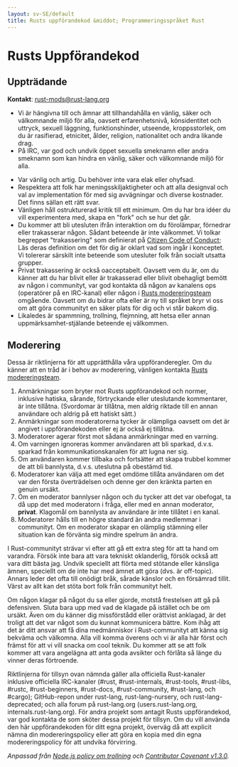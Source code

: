 ```yaml
---
layout: sv-SE/default
title: Rusts uppförandekod &middot; Programmeringsspråket Rust
---
```


# Rusts Uppförandekod

## Uppträdande

**Kontakt**: [rust-mods@rust-lang.org](mailto:rust-mods@rust-lang.org)

+ Vi är hängivna till och ämnar att tillhandahålla en vänlig, säker
och välkomnande miljö för alla, oavsett erfarenhetsnivå, könsidentitet och
uttryck, sexuell läggning, funktionshinder, utseende, kroppsstorlek, om du
är rasifierad, etnicitet, ålder, religion, nationalitet och andra likande drag.
+ På IRC, var god och undvik öppet sexuella smeknamn eller andra smeknamn som
kan hindra en vänlig, säker och välkomnande miljö för alla.
* Var vänlig och artig. Du behöver inte vara elak eller ohyfsad.
* Respektera att folk har meningsskiljaktigheter och att alla designval och
val av implementation för med sig avvägningar och diverse kostnader. Det finns
sällan ett rätt svar.
* Vänligen håll ostrukturerad kritik till ett minimum. Om du har bra idéer du vill
experimentera med, skapa en "fork" och se hur det går.
* Du kommer att bli utesluten ifrån interaktion om du förolämpar, förnedrar eller
trakasserar någon. Sådant beteende är inte välkommet. Vi tolkar begreppet
"trakassering" som definierat på <a href="http://citizencodeofconduct.org/">Citizen Code of Conduct</a>;
Läs deras definition om det för dig är oklart vad som ingår i konceptet.
Vi tolererar särskilt inte beteende som utesluter folk från socialt utsatta grupper.
* Privat trakassering är också oacceptabelt. Oavsett vem du är, om du känner att
du har blivit eller är trakasserad eller blivit obehagligt bemött av någon i communityt,
var god kontakta då någon av kanalens ops (operatörer på en IRC-kanal) eller någon
i [Rusts modereringsteam][mod_team] omgående. Oavsett om du bidrar ofta
eller är ny till språket bryr vi oss om att göra communityt en säker plats för dig
och vi står bakom dig.
* Likaledes är spammning, trollning, flejmning, att hetsa eller annan
uppmärksamhet-stjälande beteende ej välkommen.

## Moderering

Dessa är riktlinjerna för att upprätthålla våra uppföranderegler. Om du känner att en
tråd är i behov av moderering, vänligen kontakta [Rusts modereringsteam][mod_team].

1. Anmärkningar som bryter mot Rusts uppförandekod och normer, inklusive hatiska,
sårande, förtryckande eller uteslutande kommentarer, är inte tillåtna. (Svordomar
är tillåtna, men aldrig riktade till en annan användare och aldrig på ett hatiskt sätt.)
2. Anmärkningar som moderatorerna tycker är olämpliga oavsett om det är angivet i
uppförandekoden eller ej är också ej tillåtna.
3. Moderatorer agerar först mot sådana anmärkningar med en varning.
4. Om varningen ignoreras kommer användaren att bli sparkad, d.v.s. sparkad från
kommunikationskanalen för att lugna ner sig.
5. Om användaren kommer tillbaka och fortsätter att skapa trubbel kommer de att bli
bannlysta, d.v.s. uteslutna på obestämd tid.
6. Moderatorer kan välja att med eget omdöme tillåta användaren om det var
den första överträdelsen och denne ger den kränkta parten en genuin ursäkt.
7. Om en moderator bannlyser någon och du tycker att det var obefogat, ta då upp det
med moderatorn i fråga, eller med en annan moderator, **privat**. Klagomål om
bannlysta av användare är inte tillåtet i en kanal.
8. Moderatorer hålls till en högre standard än andra medlemmar i communityt.
Om en moderator skapar en olämplig stämning eller situation kan de förvänta sig mindre
spelrum än andra.

I Rust-communityt strävar vi efter att gå ett extra steg för att ta hand om varandra.
Försök inte bara att vara tekniskt oklanderlig, försök också att vara ditt bästa jag.
Undvik speciellt att flörta med stötande eller känsliga ämnen, speciellt om de inte
har med ämnet att göra (dvs. är off-topic). Annars leder det ofta till onödigt bråk,
sårade känslor och en försämrad tillit. Värst av allt kan det stöta bort folk från
communityt helt.

Om någon klagar på något du sa eller gjorde, motstå frestelsen att gå på defensiven.
Sluta bara upp med vad de klagade på istället och be om ursäkt. Även om du känner dig
missförstådd eller orättvist anklagad, är det troligt att det var något som du kunnat
kommunicera bättre. Kom ihåg att det är ditt ansvar att få dina medmänniskor i
Rust-communityt att känna sig bekväma och välkomna. Alla vill komma överens och vi är
alla här först och främst för att vi vill snacka om cool teknik. Du kommer att se att
folk kommer att vara angelägna att anta goda avsikter och förlåta så länge du vinner
deras förtroende.

Riktlinjerna för tillsyn ovan nämnda gäller alla officiella Rust-kanaler inklusive
officiella IRC-kanaler (#rust, #rust-internals, #rust-tools, #rust-libs, #rustc, #rust-beginners, #rust-docs, #rust-community, #rust-lang, och #cargo);
GitHub-repon under rust-lang, rust-lang-nursery, och rust-lang-deprecated; och alla forum på rust-lang.org (users.rust-lang.org, internals.rust-lang.org).
För andra projekt som antagit Rusts uppförandekod, var god kontakta de som sköter dessa projekt för tillsyn. Om du vill använda den här uppförandekoden
för ditt egna projekt, överväg då att explicit nämna din modereringspolicy eller att göra en kopia med din egna modereringspolicy för att undvika förvirring.

*Anpassad från [Node.js policy om trollning](http://blog.izs.me/post/30036893703/policy-on-trolling) och [Contributor Covenant v1.3.0](https://www.contributor-covenant.org/version/1/3/0/).*

[mod_team]: /team.html#Moderation-team
